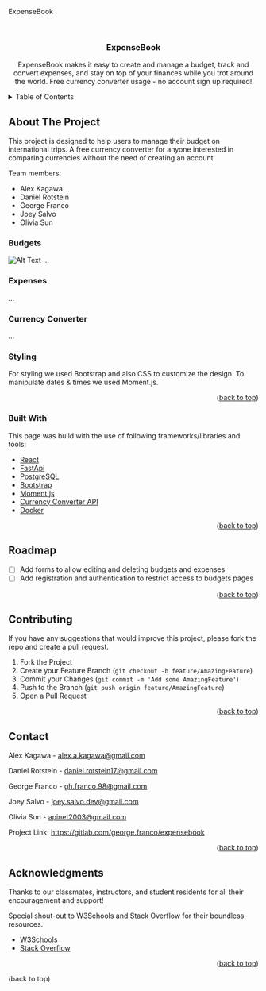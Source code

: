ExpenseBook


<br />
<div align="center">

  <h3 align="center">ExpenseBook</h3>

  <p align="center">
    ExpenseBook makes it easy to create and manage a budget, track and convert expenses, and stay on top of your finances while you trot around the world.
    Free currency converter usage - no account sign up required!
  </p>
</div>


<details>
  <summary>Table of Contents</summary>
  <ol>
    <li>
      <a href="#about-the-project">About The Project</a>
      <ul>
        <li><a href="#built-with">Built With</a></li>
      </ul>
    </li>
    <li><a href="#roadmap">Roadmap</a></li>
    <li><a href="#contributing">Contributing</a></li>
    <li><a href="#contact">Contact</a></li>
    <li><a href="#acknowledgments">Acknowledgments</a></li>
  </ol>
</details>


## About The Project

This project is designed to help users to manage their budget on international trips. A free currency converter for anyone interested in comparing currencies without the need of creating an account.

Team members:

- Alex Kagawa
- Daniel Rotstein
- George Franco
- Joey Salvo
- Olivia Sun


### Budgets
![Alt Text]('https://imgur.com/a/40whfF4')
...


### Expenses

...


### Currency Converter

...


### Styling

For styling we used Bootstrap and also CSS to customize the design.
To manipulate dates & times we used Moment.js.

<p align="right">(<a href="#readme-top">back to top</a>)</p>

### Built With

This page was build with the use of following frameworks/libraries and tools:

- [React][react-url]
- [FastApi][fastapi-url]
- [PostgreSQL][postgresql-url]
- [Bootstrap][bootstrap-url]
- [Moment.js][moment.js-url]
- [Currency Converter API][currency-converter-url]
- [Docker][docker-url]

<p align="right">(<a href="#readme-top">back to top</a>)</p>


## Roadmap

- [ ] Add forms to allow editing and deleting budgets and expenses
- [ ] Add registration and authentication to restrict access to budgets pages

<p align="right">(<a href="#readme-top">back to top</a>)</p>


## Contributing

If you have any suggestions that would improve this project, please fork the repo and create a pull request.

1. Fork the Project
2. Create your Feature Branch (`git checkout -b feature/AmazingFeature`)
3. Commit your Changes (`git commit -m 'Add some AmazingFeature'`)
4. Push to the Branch (`git push origin feature/AmazingFeature`)
5. Open a Pull Request

<p align="right">(<a href="#readme-top">back to top</a>)</p>


## Contact

Alex Kagawa - alex.a.kagawa@gmail.com

Daniel Rotstein - daniel.rotstein17@gmail.com

George Franco - gh.franco.98@gmail.com

Joey Salvo - joey.salvo.dev@gmail.com

Olivia Sun - apinet2003@gmail.com

Project Link: https://gitlab.com/george.franco/expensebook

<p align="right">(<a href="#readme-top">back to top</a>)</p>


## Acknowledgments

Thanks to our classmates, instructors, and student residents for all their encouragement and support!

Special shout-out to W3Schools and Stack Overflow for their boundless resources.

- [W3Schools](https://w3schools.com/)
- [Stack Overflow](https://stackoverflow.com/)

<p align="right">(<a href="#readme-top">back to top</a>)</p>

[react-url]: https://reactjs.org/
[fastapi-url]: https://fastapi.tiangolo.com/
[postgresql-url]: https://www.postgresql.org/
[bootstrap-url]: https://getbootstrap.com
[moment.js-url]: https://momentjs.com/
[currency-converter-url]: https://exchangerate.host/
[docker-url]: https://docker.com/

(back to top)
